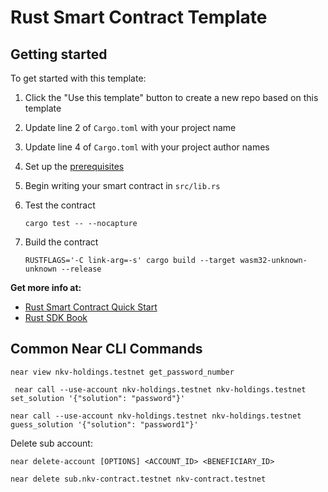 # Rust Smart Contract Template

## Getting started

To get started with this template:

1. Click the "Use this template" button to create a new repo based on this template
2. Update line 2 of `Cargo.toml` with your project name
3. Update line 4 of `Cargo.toml` with your project author names
4. Set up the [prerequisites](https://github.com/near/near-sdk-rs#pre-requisites)
5. Begin writing your smart contract in `src/lib.rs`
6. Test the contract 

    `cargo test -- --nocapture`

8. Build the contract

    `RUSTFLAGS='-C link-arg=-s' cargo build --target wasm32-unknown-unknown --release`

**Get more info at:**

* [Rust Smart Contract Quick Start](https://docs.near.org/develop/prerequisites)
* [Rust SDK Book](https://www.near-sdk.io/)

## Common Near CLI Commands

```
near view nkv-holdings.testnet get_password_number
```

```
 near call --use-account nkv-holdings.testnet nkv-holdings.testnet set_solution '{"solution": "password"}'
```

```
near call --use-account nkv-holdings.testnet nkv-holdings.testnet guess_solution '{"solution": "password1"}'
```

Delete sub account: 


```
near delete-account [OPTIONS] <ACCOUNT_ID> <BENEFICIARY_ID>
```

```
near delete sub.nkv-contract.testnet nkv-contract.testnet
```
